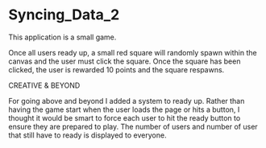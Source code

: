 # Syncing_Data_2

This application is a small game.

Once all users ready up, a small red square will randomly spawn within the canvas and the user must click the square.
Once the square has been clicked, the user is rewarded 10 points and the square respawns.

CREATIVE & BEYOND

For going above and beyond I added a system to ready up. Rather than having the game start when the user loads the page
or hits a button, I thought it would be smart to force each user to hit the ready button to ensure they are prepared to play.
The number of users and number of user that still have to ready is displayed to everyone. 

